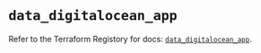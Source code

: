 # `data_digitalocean_app`

Refer to the Terraform Registory for docs: [`data_digitalocean_app`](https://registry.terraform.io/providers/digitalocean/digitalocean/2.32.0/docs/data-sources/app).
